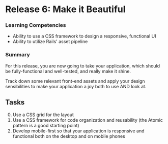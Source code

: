 # Release 6: Make it Beautiful

### Learning Competencies

- Ability to use a CSS framework to design a responsive, functional UI
- Ability to utilize Rails' asset pipeline

### Summary

For this release, you are now going to take your application, which should be fully-functional and
well-tested, and really make it shine.

Track down some relevant front-end assets and apply your design sensibilities to make your application
a joy both to use AND look at.

## Tasks

0. Use a CSS grid for the layout
0. Use a CSS framework for code organization and reusability (the Atomic pattern is a good starting point)
0. Develop mobile-first so that your application is responsive and functional both on the desktop and on mobile phones
